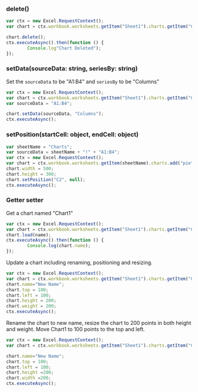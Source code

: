 
### delete()
```js
var ctx = new Excel.RequestContext();
var chart = ctx.workbook.worksheets.getItem("Sheet1").charts.getItem("Chart1");	

chart.delete();
ctx.executeAsync().then(function () {
		Console.log"Chart Deleted");
});
```
### setData(sourceData: string, seriesBy: string)

Set the `sourceData` to be "A1:B4" and `seriesBy` to be "Columns"

```js
var ctx = new Excel.RequestContext();
var chart = ctx.workbook.worksheets.getItem("Sheet1").charts.getItem("Chart1");	
var sourceData = "A1:B4";

chart.setData(sourceData, "Columns");
ctx.executeAsync();
```

### setPosition(startCell: object, endCell: object)

```js
var sheetName = "Charts";
var sourceData = sheetName + "!" + "A1:B4";
var ctx = new Excel.RequestContext();
var chart = ctx.workbook.worksheets.getItem(sheetName).charts.add("pie", sourceData, "auto");
chart.width = 500;
chart.height = 300;
chart.setPosition("C2", null);
ctx.executeAsync();
```

### Getter setter

Get a chart named "Chart1"

```js
var ctx = new Excel.RequestContext();
var chart = ctx.workbook.worksheets.getItem("Sheet1").charts.getItem("Chart1");	
chart.load(name);
ctx.executeAsync().then(function () {
		Console.log(chart.name);
});
```

Update a chart including renaming, positioning and resizing.

```js
var ctx = new Excel.RequestContext();
var chart = ctx.workbook.worksheets.getItem("Sheet1").charts.getItem("Chart1");	
chart.name="New Name";
chart.top = 100;
chart.left = 100;
chart.height = 200;
chart.weight = 200;
ctx.executeAsync();
```
Rename the chart to new name, resize the chart to 200 points in both height and weight. Move Chart1 to 100 points to the top and left. 

```js
var ctx = new Excel.RequestContext();
var chart = ctx.workbook.worksheets.getItem("Sheet1").charts.getItem("Chart1");

chart.name="New Name";	
chart.top = 100;
chart.left = 100;
chart.height =200;
chart.width =200;
ctx.executeAsync();
```

